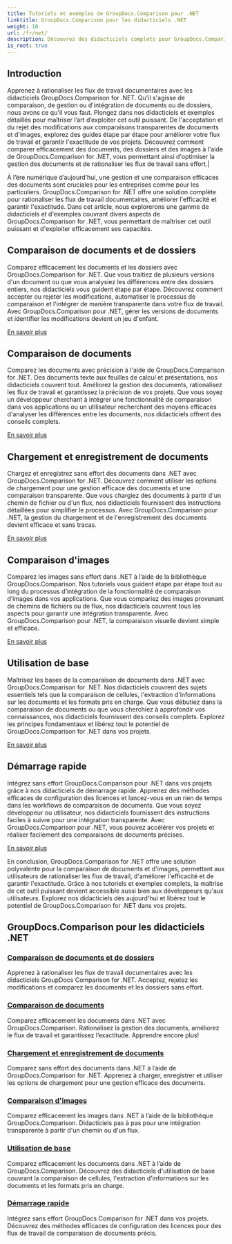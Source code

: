 ```yaml
---
title: Tutoriels et exemples de GroupDocs.Comparison pour .NET
linktitle: GroupDocs.Comparison pour les didacticiels .NET
weight: 10
url: /fr/net/
description: Découvrez des didacticiels complets pour GroupDocs.Comparison pour .NET, facilitant la comparaison, la gestion et l'intégration efficaces de documents et de dossiers sans effort.
is_root: true
---
```

## Introduction

Apprenez à rationaliser les flux de travail documentaires avec les didacticiels GroupDocs.Comparison for .NET. Qu'il s'agisse de comparaison, de gestion ou d'intégration de documents ou de dossiers, nous avons ce qu'il vous faut. Plongez dans nos didacticiels et exemples détaillés pour maîtriser l’art d’exploiter cet outil puissant. De l'acceptation et du rejet des modifications aux comparaisons transparentes de documents et d'images, explorez des guides étape par étape pour améliorer votre flux de travail et garantir l'exactitude de vos projets. Découvrez comment comparer efficacement des documents, des dossiers et des images à l'aide de GroupDocs.Comparison for .NET, vous permettant ainsi d'optimiser la gestion des documents et de rationaliser les flux de travail sans effort.|

À l’ère numérique d’aujourd’hui, une gestion et une comparaison efficaces des documents sont cruciales pour les entreprises comme pour les particuliers. GroupDocs.Comparison for .NET offre une solution complète pour rationaliser les flux de travail documentaires, améliorer l'efficacité et garantir l'exactitude. Dans cet article, nous explorerons une gamme de didacticiels et d'exemples couvrant divers aspects de GroupDocs.Comparison for .NET, vous permettant de maîtriser cet outil puissant et d'exploiter efficacement ses capacités.

## Comparaison de documents et de dossiers

Comparez efficacement les documents et les dossiers avec GroupDocs.Comparison for .NET. Que vous traitiez de plusieurs versions d'un document ou que vous analysiez les différences entre des dossiers entiers, nos didacticiels vous guident étape par étape. Découvrez comment accepter ou rejeter les modifications, automatiser le processus de comparaison et l'intégrer de manière transparente dans votre flux de travail. Avec GroupDocs.Comparison pour .NET, gérer les versions de documents et identifier les modifications devient un jeu d'enfant.

[En savoir plus](./documents-and-folder-comparison/)

## Comparaison de documents

Comparez les documents avec précision à l'aide de GroupDocs.Comparison for .NET. Des documents texte aux feuilles de calcul et présentations, nos didacticiels couvrent tout. Améliorez la gestion des documents, rationalisez les flux de travail et garantissez la précision de vos projets. Que vous soyez un développeur cherchant à intégrer une fonctionnalité de comparaison dans vos applications ou un utilisateur recherchant des moyens efficaces d'analyser les différences entre les documents, nos didacticiels offrent des conseils complets.

[En savoir plus](./document-comparison/)

## Chargement et enregistrement de documents

Chargez et enregistrez sans effort des documents dans .NET avec GroupDocs.Comparison for .NET. Découvrez comment utiliser les options de chargement pour une gestion efficace des documents et une comparaison transparente. Que vous chargiez des documents à partir d'un chemin de fichier ou d'un flux, nos didacticiels fournissent des instructions détaillées pour simplifier le processus. Avec GroupDocs.Comparison pour .NET, la gestion du chargement et de l'enregistrement des documents devient efficace et sans tracas.

[En savoir plus](./loading-and-saving-documents/)

## Comparaison d'images

Comparez les images sans effort dans .NET à l’aide de la bibliothèque GroupDocs.Comparison. Nos tutoriels vous guident étape par étape tout au long du processus d’intégration de la fonctionnalité de comparaison d’images dans vos applications. Que vous compariez des images provenant de chemins de fichiers ou de flux, nos didacticiels couvrent tous les aspects pour garantir une intégration transparente. Avec GroupDocs.Comparison pour .NET, la comparaison visuelle devient simple et efficace.

[En savoir plus](./image-comparison/)

## Utilisation de base 

Maîtrisez les bases de la comparaison de documents dans .NET avec GroupDocs.Comparison for .NET. Nos didacticiels couvrent des sujets essentiels tels que la comparaison de cellules, l'extraction d'informations sur les documents et les formats pris en charge. Que vous débutiez dans la comparaison de documents ou que vous cherchiez à approfondir vos connaissances, nos didacticiels fournissent des conseils complets. Explorez les principes fondamentaux et libérez tout le potentiel de GroupDocs.Comparison for .NET dans vos projets.

[En savoir plus](./basic-usage/)

## Démarrage rapide 

Intégrez sans effort GroupDocs.Comparison pour .NET dans vos projets grâce à nos didacticiels de démarrage rapide. Apprenez des méthodes efficaces de configuration des licences et lancez-vous en un rien de temps dans les workflows de comparaison de documents. Que vous soyez développeur ou utilisateur, nos didacticiels fournissent des instructions faciles à suivre pour une intégration transparente. Avec GroupDocs.Comparison pour .NET, vous pouvez accélérer vos projets et réaliser facilement des comparaisons de documents précises.

[En savoir plus](./quick-start/)

En conclusion, GroupDocs.Comparison for .NET offre une solution polyvalente pour la comparaison de documents et d'images, permettant aux utilisateurs de rationaliser les flux de travail, d'améliorer l'efficacité et de garantir l'exactitude. Grâce à nos tutoriels et exemples complets, la maîtrise de cet outil puissant devient accessible aussi bien aux développeurs qu'aux utilisateurs. Explorez nos didacticiels dès aujourd'hui et libérez tout le potentiel de GroupDocs.Comparison for .NET dans vos projets.
## GroupDocs.Comparison pour les didacticiels .NET 
### [Comparaison de documents et de dossiers](./documents-and-folder-comparison/)
Apprenez à rationaliser les flux de travail documentaires avec les didacticiels GroupDocs Comparison for .NET. Acceptez, rejetez les modifications et comparez les documents et les dossiers sans effort.
### [Comparaison de documents](./document-comparison/)
Comparez efficacement les documents dans .NET avec GroupDocs.Comparison. Rationalisez la gestion des documents, améliorez le flux de travail et garantissez l’exactitude. Apprendre encore plus!
### [Chargement et enregistrement de documents](./loading-and-saving-documents/)
Comparez sans effort des documents dans .NET à l’aide de GroupDocs.Comparison for .NET. Apprenez à charger, enregistrer et utiliser les options de chargement pour une gestion efficace des documents.
### [Comparaison d'images](./image-comparison/)
Comparez efficacement les images dans .NET à l’aide de la bibliothèque GroupDocs.Comparison. Didacticiels pas à pas pour une intégration transparente à partir d'un chemin ou d'un flux.
### [Utilisation de base](./basic-usage/)
Comparez efficacement les documents dans .NET à l’aide de GroupDocs.Comparison. Découvrez des didacticiels d'utilisation de base couvrant la comparaison de cellules, l'extraction d'informations sur les documents et les formats pris en charge.
### [Démarrage rapide](./quick-start/)
Intégrez sans effort GroupDocs Comparison for .NET dans vos projets. Découvrez des méthodes efficaces de configuration des licences pour des flux de travail de comparaison de documents précis.